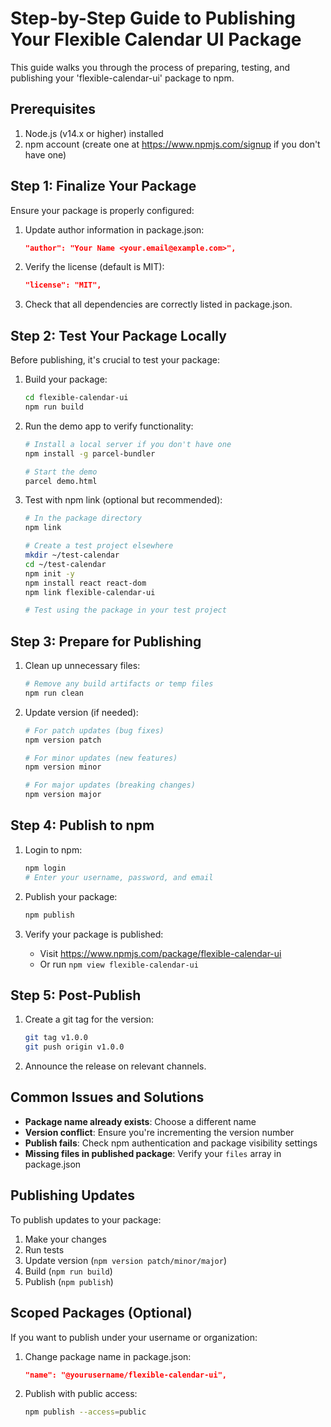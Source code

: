 # Step-by-Step Guide to Publishing Your Flexible Calendar UI Package

This guide walks you through the process of preparing, testing, and publishing your 'flexible-calendar-ui' package to npm.

## Prerequisites

1. Node.js (v14.x or higher) installed
2. npm account (create one at https://www.npmjs.com/signup if you don't have one)

## Step 1: Finalize Your Package

Ensure your package is properly configured:

1. Update author information in package.json:
   ```json
   "author": "Your Name <your.email@example.com>",
   ```

2. Verify the license (default is MIT):
   ```json
   "license": "MIT",
   ```

3. Check that all dependencies are correctly listed in package.json.

## Step 2: Test Your Package Locally

Before publishing, it's crucial to test your package:

1. Build your package:
   ```bash
   cd flexible-calendar-ui
   npm run build
   ```

2. Run the demo app to verify functionality:
   ```bash
   # Install a local server if you don't have one
   npm install -g parcel-bundler
   
   # Start the demo
   parcel demo.html
   ```

3. Test with npm link (optional but recommended):
   ```bash
   # In the package directory
   npm link
   
   # Create a test project elsewhere
   mkdir ~/test-calendar
   cd ~/test-calendar
   npm init -y
   npm install react react-dom
   npm link flexible-calendar-ui
   
   # Test using the package in your test project
   ```

## Step 3: Prepare for Publishing

1. Clean up unnecessary files:
   ```bash
   # Remove any build artifacts or temp files
   npm run clean
   ```

2. Update version (if needed):
   ```bash
   # For patch updates (bug fixes)
   npm version patch
   
   # For minor updates (new features)
   npm version minor
   
   # For major updates (breaking changes)
   npm version major
   ```

## Step 4: Publish to npm

1. Login to npm:
   ```bash
   npm login
   # Enter your username, password, and email
   ```

2. Publish your package:
   ```bash
   npm publish
   ```

3. Verify your package is published:
   - Visit https://www.npmjs.com/package/flexible-calendar-ui
   - Or run `npm view flexible-calendar-ui`

## Step 5: Post-Publish

1. Create a git tag for the version:
   ```bash
   git tag v1.0.0
   git push origin v1.0.0
   ```

2. Announce the release on relevant channels.

## Common Issues and Solutions

- **Package name already exists**: Choose a different name
- **Version conflict**: Ensure you're incrementing the version number
- **Publish fails**: Check npm authentication and package visibility settings
- **Missing files in published package**: Verify your `files` array in package.json

## Publishing Updates

To publish updates to your package:

1. Make your changes
2. Run tests
3. Update version (`npm version patch/minor/major`)
4. Build (`npm run build`)
5. Publish (`npm publish`)

## Scoped Packages (Optional)

If you want to publish under your username or organization:

1. Change package name in package.json:
   ```json
   "name": "@yourusername/flexible-calendar-ui",
   ```

2. Publish with public access:
   ```bash
   npm publish --access=public
   ```

